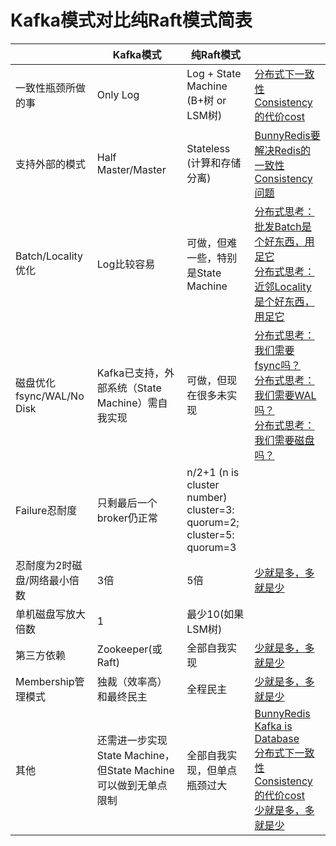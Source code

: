 # Kafka模式对比纯Raft模式简表

|  | Kafka模式 | 纯Raft模式 |  |
| -- | -- | -- | -- |
| 一致性瓶颈所做的事 | Only Log | Log + State Machine<br>(B+树 or LSM树) | [分布式下一致性Consistency的代价cost](https://zhuanlan.zhihu.com/p/399639015) |
| 支持外部的模式 | Half Master/Master | Stateless<br>(计算和存储分离) | [BunnyRedis要解决Redis的一致性Consistency问题](https://zhuanlan.zhihu.com/p/392637293) |
| Batch/Locality优化 | Log比较容易 | 可做，但难一些，特别是State Machine | [分布式思考：批发Batch是个好东西，用足它](https://zhuanlan.zhihu.com/p/401190110)<br>[分布式思考：近邻Locality是个好东西，用足它](https://zhuanlan.zhihu.com/p/401569843) |
| 磁盘优化 fsync/WAL/No Disk | Kafka已支持，外部系统（State Machine）需自我实现 | 可做，但现在很多未实现 | [分布式思考：我们需要fsync吗？](https://zhuanlan.zhihu.com/p/400099269)<br>[分布式思考：我们需要WAL吗？](https://zhuanlan.zhihu.com/p/400338569)<br>[分布式思考：我们需要磁盘吗？](https://zhuanlan.zhihu.com/p/400480015) |
| Failure忍耐度 | 只剩最后一个broker仍正常 | n/2+1 (n is cluster number)<br>cluster=3: quorum=2; <br>cluster=5: quorum=3 | |
| 忍耐度为2时磁盘/网络最小倍数 | 3倍 | 5倍 | [少就是多，多就是少](https://zhuanlan.zhihu.com/p/402990609) |
| 单机磁盘写放大倍数 | 1 | 最少10(如果LSM树) | |
| 第三方依赖 | Zookeeper(或Raft) | 全部自我实现 | [少就是多，多就是少](https://zhuanlan.zhihu.com/p/402990609) |
| Membership管理模式 | 独裁（效率高）和最终民主 | 全程民主 | [少就是多，多就是少](https://zhuanlan.zhihu.com/p/402990609) |
| 其他 | 还需进一步实现State Machine，但State Machine可以做到无单点限制 | 全部自我实现，但单点瓶颈过大 | [BunnyRedis](https://zhuanlan.zhihu.com/p/392646113)<br>[Kafka is Database](https://zhuanlan.zhihu.com/p/392645152)<br> [分布式下一致性Consistency的代价cost](https://zhuanlan.zhihu.com/p/399639015)<br>[少就是多，多就是少](https://zhuanlan.zhihu.com/p/402990609)
